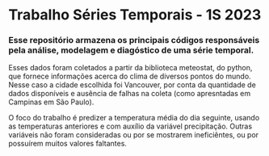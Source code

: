 # Trabalho Séries Temporais - 1S 2023

### Esse repositório armazena os principais códigos responsáveis pela análise, modelagem e diagóstico de uma série temporal.

Esses dados foram coletados a partir da biblioteca meteostat, do python, que fornece informações acerca do clima de diversos pontos do mundo. Nesse caso a cidade escolhida foi Vancouver, por conta da quantidade de dados disponíveis e ausência de falhas na coleta (como apresntadas em Campinas em São Paulo).

O foco do trabalho é predizer a temperatura média do dia seguinte, usando as temperaturas anteriores e com auxílio da variável precipitação. Outras variáveis não foram consideradas ou por se mostrarem ineficiêntes, ou por possuírem muitos valores faltantes.

